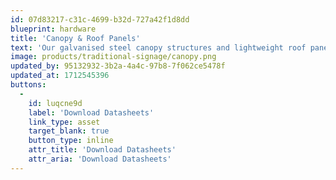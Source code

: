 ```yaml
---
id: 07d83217-c31c-4699-b32d-727a42f1d8dd
blueprint: hardware
title: 'Canopy & Roof Panels'
text: 'Our galvanised steel canopy structures and lightweight roof panels are UV-protected and weather-resistant, providing optimal coverage to customers as they visit the drive thru.'
image: products/traditional-signage/canopy.png
updated_by: 95132932-3b2a-4a4c-97b8-7f062ce5478f
updated_at: 1712545396
buttons:
  -
    id: luqcne9d
    label: 'Download Datasheets'
    link_type: asset
    target_blank: true
    button_type: inline
    attr_title: 'Download Datasheets'
    attr_aria: 'Download Datasheets'
---
```

